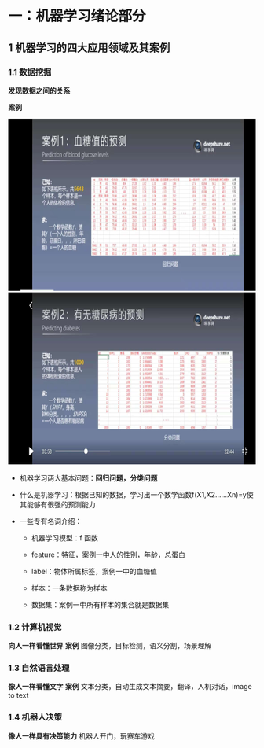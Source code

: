 # **一：机器学习绪论部分** #
## 1 机器学习的四大应用领域及其案例 ##
### 1.1 数据挖掘 ###

**发现数据之间的关系** 

**案例** 

<img src="image/01.jpg" height="350px"/><br/>
<img src="image/02.jpg" height="350px"/>

- 机器学习两大基本问题：**回归问题，分类问题**

- 什么是机器学习：根据已知的数据，学习出一个数学函数f(X1,X2……Xn)=y使其能够有很强的预测能力

- 一些专有名词介绍：

	- 机器学习模型：f 函数

	- feature：特征，案例一中人的性别，年龄，总蛋白

	- label：物体所属标签，案例一中的血糖值

	- 样本：一条数据称为样本

	- 数据集：案例一中所有样本的集合就是数据集

### 1.2 计算机视觉 ###
**向人一样看懂世界**
**案例**
图像分类，目标检测，语义分割，场景理解
### 1.3 自然语言处理 ###
**像人一样看懂文字**
**案例**
文本分类，自动生成文本摘要，翻译，人机对话，image to text
### 1.4 机器人决策 ###
**像人一样具有决策能力**
机器人开门，玩赛车游戏



